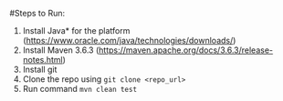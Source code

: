#Steps to Run:
1. Install Java* for the platform (https://www.oracle.com/java/technologies/downloads/)
2. Install Maven 3.6.3 (https://maven.apache.org/docs/3.6.3/release-notes.html)
3. Install git 
4. Clone the repo using `git clone <repo_url>`
5. Run command `mvn clean test`